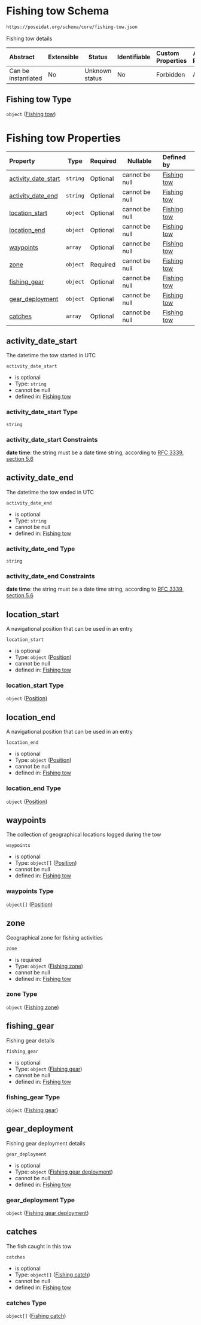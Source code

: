 # Fishing tow Schema

```txt
https://poseidat.org/schema/core/fishing-tow.json
```

Fishing tow details


| Abstract            | Extensible | Status         | Identifiable | Custom Properties | Additional Properties | Access Restrictions | Defined In                                                               |
| :------------------ | ---------- | -------------- | ------------ | :---------------- | --------------------- | ------------------- | ------------------------------------------------------------------------ |
| Can be instantiated | No         | Unknown status | No           | Forbidden         | Allowed               | none                | [fishing-tow.json](schemas/core/fishing-tow.json "open original schema") |

## Fishing tow Type

`object` ([Fishing tow](fishing-tow.md))

# Fishing tow Properties

| Property                                    | Type     | Required | Nullable       | Defined by                                                                                                                                                        |
| :------------------------------------------ | -------- | -------- | -------------- | :---------------------------------------------------------------------------------------------------------------------------------------------------------------- |
| [activity_date_start](#activity_date_start) | `string` | Optional | cannot be null | [Fishing tow](fishing-tow-properties-activity_date_start.md "https&#x3A;//poseidat.org/schema/core/fishing-tow.json#/properties/activity_date_start")             |
| [activity_date_end](#activity_date_end)     | `string` | Optional | cannot be null | [Fishing tow](fishing-tow-properties-activity_date_end.md "https&#x3A;//poseidat.org/schema/core/fishing-tow.json#/properties/activity_date_end")                 |
| [location_start](#location_start)           | `object` | Optional | cannot be null | [Fishing tow](trip-entry-properties-position.md "https&#x3A;//poseidat.org/schema/core/position.json#/properties/location_start")                                 |
| [location_end](#location_end)               | `object` | Optional | cannot be null | [Fishing tow](trip-entry-properties-position.md "https&#x3A;//poseidat.org/schema/core/position.json#/properties/location_end")                                   |
| [waypoints](#waypoints)                     | `array`  | Optional | cannot be null | [Fishing tow](fishing-tow-properties-waypoints.md "https&#x3A;//poseidat.org/schema/core/fishing-tow.json#/properties/waypoints")                                 |
| [zone](#zone)                               | `object` | Required | cannot be null | [Fishing tow](fishing-tow-properties-fishing-zone.md "https&#x3A;//poseidat.org/schema/core/fishing-zone.json#/properties/zone")                                  |
| [fishing_gear](#fishing_gear)               | `object` | Optional | cannot be null | [Fishing tow](departure-properties-gear-on-board-fishing-gear.md "https&#x3A;//poseidat.org/schema/core/fishing-gear.json#/properties/fishing_gear")              |
| [gear_deployment](#gear_deployment)         | `object` | Optional | cannot be null | [Fishing tow](fishing-tow-properties-fishing-gear-deployment.md "https&#x3A;//poseidat.org/schema/core/fishing-gear-deployment.json#/properties/gear_deployment") |
| [catches](#catches)                         | `array`  | Optional | cannot be null | [Fishing tow](fishing-tow-properties-caught-fish.md "https&#x3A;//poseidat.org/schema/core/fishing-tow.json#/properties/catches")                                 |

## activity_date_start

The datetime the tow started in UTC


`activity_date_start`

-   is optional
-   Type: `string`
-   cannot be null
-   defined in: [Fishing tow](fishing-tow-properties-activity_date_start.md "https&#x3A;//poseidat.org/schema/core/fishing-tow.json#/properties/activity_date_start")

### activity_date_start Type

`string`

### activity_date_start Constraints

**date time**: the string must be a date time string, according to [RFC 3339, section 5.6](https://tools.ietf.org/html/rfc3339 "check the specification")

## activity_date_end

The datetime the tow ended in UTC


`activity_date_end`

-   is optional
-   Type: `string`
-   cannot be null
-   defined in: [Fishing tow](fishing-tow-properties-activity_date_end.md "https&#x3A;//poseidat.org/schema/core/fishing-tow.json#/properties/activity_date_end")

### activity_date_end Type

`string`

### activity_date_end Constraints

**date time**: the string must be a date time string, according to [RFC 3339, section 5.6](https://tools.ietf.org/html/rfc3339 "check the specification")

## location_start

A navigational position that can be used in an entry


`location_start`

-   is optional
-   Type: `object` ([Position](trip-entry-properties-position.md))
-   cannot be null
-   defined in: [Fishing tow](trip-entry-properties-position.md "https&#x3A;//poseidat.org/schema/core/position.json#/properties/location_start")

### location_start Type

`object` ([Position](trip-entry-properties-position.md))

## location_end

A navigational position that can be used in an entry


`location_end`

-   is optional
-   Type: `object` ([Position](trip-entry-properties-position.md))
-   cannot be null
-   defined in: [Fishing tow](trip-entry-properties-position.md "https&#x3A;//poseidat.org/schema/core/position.json#/properties/location_end")

### location_end Type

`object` ([Position](trip-entry-properties-position.md))

## waypoints

The collection of geographical locations logged during the tow


`waypoints`

-   is optional
-   Type: `object[]` ([Position](trip-entry-properties-position.md))
-   cannot be null
-   defined in: [Fishing tow](fishing-tow-properties-waypoints.md "https&#x3A;//poseidat.org/schema/core/fishing-tow.json#/properties/waypoints")

### waypoints Type

`object[]` ([Position](trip-entry-properties-position.md))

## zone

Geographical zone for fishing activities


`zone`

-   is required
-   Type: `object` ([Fishing zone](fishing-tow-properties-fishing-zone.md))
-   cannot be null
-   defined in: [Fishing tow](fishing-tow-properties-fishing-zone.md "https&#x3A;//poseidat.org/schema/core/fishing-zone.json#/properties/zone")

### zone Type

`object` ([Fishing zone](fishing-tow-properties-fishing-zone.md))

## fishing_gear

Fishing gear details


`fishing_gear`

-   is optional
-   Type: `object` ([Fishing gear](departure-properties-gear-on-board-fishing-gear.md))
-   cannot be null
-   defined in: [Fishing tow](departure-properties-gear-on-board-fishing-gear.md "https&#x3A;//poseidat.org/schema/core/fishing-gear.json#/properties/fishing_gear")

### fishing_gear Type

`object` ([Fishing gear](departure-properties-gear-on-board-fishing-gear.md))

## gear_deployment

Fishing gear deployment details


`gear_deployment`

-   is optional
-   Type: `object` ([Fishing gear deployment](fishing-tow-properties-fishing-gear-deployment.md))
-   cannot be null
-   defined in: [Fishing tow](fishing-tow-properties-fishing-gear-deployment.md "https&#x3A;//poseidat.org/schema/core/fishing-gear-deployment.json#/properties/gear_deployment")

### gear_deployment Type

`object` ([Fishing gear deployment](fishing-tow-properties-fishing-gear-deployment.md))

## catches

The fish caught in this tow


`catches`

-   is optional
-   Type: `object[]` ([Fishing catch](arrival-properties-catch-on-board-fishing-catch.md))
-   cannot be null
-   defined in: [Fishing tow](fishing-tow-properties-caught-fish.md "https&#x3A;//poseidat.org/schema/core/fishing-tow.json#/properties/catches")

### catches Type

`object[]` ([Fishing catch](arrival-properties-catch-on-board-fishing-catch.md))
